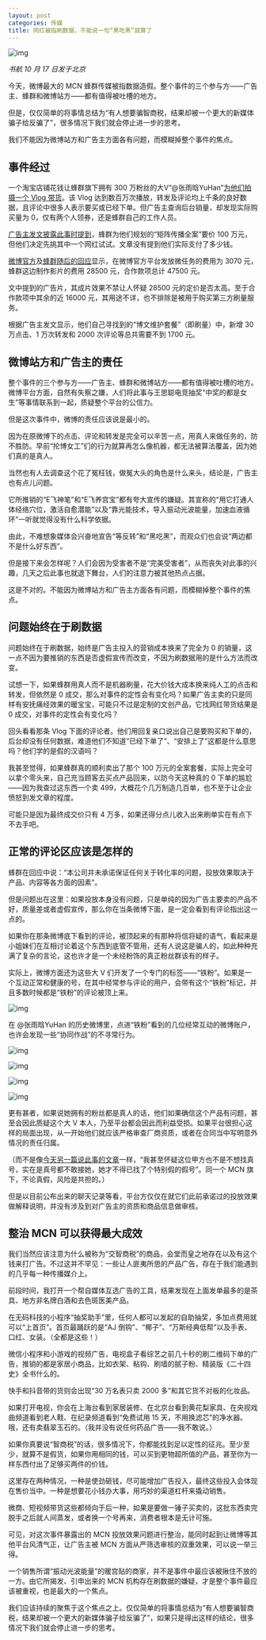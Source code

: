 ```yaml
---
layout: post
categories: 传媒
title: 网红被指刷数据，不能说一句“黑吃黑”就算了
---
```


 ![img](https://raw.githubusercontent.com/lishuhang/htsimg/master/2019/10/wang-hong-vlog.jpg) 

*书航 10 月 17 日发于北京*

今天，微博最大的 MCN 蜂群传媒被指数据造假。整个事件的三个参与方——广告主、蜂群和微博站方——都有值得被吐槽的地方。

但是，仅仅简单的将事情总结为“有人想要骗智商税，结果却被一个更大的新媒体骗子给反骗了”，很多情况下我们就会停止进一步的思考。

我们不能因为微博站方和广告主方面各有问题，而模糊掉整个事件的焦点。

## 事件经过

一个淘宝店铺花钱让蜂群旗下拥有 300 万粉丝的大V“@张雨晗YuHan”[为他们拍摄一个 Vlog 带货](https://www.weibo.com/1955868350/I8TJc8FJZ)。该 Vlog 达到数百万次播放，转发及评论均上千条的良好数据，且评论中很多人表示要买或已经下单。但广告主查询后台销量，却发现实际购买量为 0，仅有两个人领券，还是蜂群自己的工作人员。

[广告主发文披露此事时提到](https://mp.weixin.qq.com/s?__biz=MzI3NDk5NTQyNQ==&mid=2247483718&idx=1&sn=e8c07d5f596e608b4dd4b61d7445fe86)，蜂群为他们规划的“矩阵传播全案”要价 100 万元，但他们决定先挑其中一个网红试试。文章没有提到他们实际支付了多少钱。

[微博官方](https://www.weibo.com/1934183965/IbTqwbWVd)及[蜂群随后的回应](https://mp.weixin.qq.com/s?__biz=MzAwMDc5OTc4MQ==&mid=2247484662&idx=1&sn=a22fd2fe5f548973965cc29926d7e63c)显示，在微博官方平台发放微任务的费用为 3070 元，蜂群这边制作影片的费用 28500 元，合作款项总计 47500 元。

文中提到的广告片，其成片效果不禁让人怀疑 28500 元的定价是否太高。至于合作款项中其余的近 16000 元，其用途不详，也不排除是被用于购买第三方刷量服务。

根据广告主发文显示，他们自己寻找到的“博文维护套餐”（即刷量）中，新增 30 万点击、1 万次转发和 2000 次评论等总共需要不到 1700 元。

## 微博站方和广告主的责任

整个事件的三个参与方——广告主、蜂群和微博站方——都有值得被吐槽的地方。微博平台方面，自然有失察之嫌，人们将此事与王思聪电竞抽奖“中奖的都是女生”等事情联系到一起，质疑整个平台的公信力。

但是这次事件中，微博的责任应该说是最小的。

因为在原微博下的点击、评论和转发是完全可以辛苦一点，用真人来做任务的，防不胜防。早前“抡博女工”们的行为就算再怎么像机器，都无法被算法覆盖，因为她们真的是真人。

当然也有人去调查这个花了冤枉钱，做冤大头的角色是什么来头，结论是，广告主也有点儿问题。

它所推销的“E飞神笔”和“E飞养宫宝”都有夸大宣传的嫌疑。其宣称的“用它打通人体经络穴位，激活自愈潜能”以及“靠光能技术，导入振动光波能量，加速血液循环”一听就觉得没有什么科学依据。

由此，不难想象媒体会兴奋地宣告“等反转”和“黑吃黑”，而观众们也会说“两边都不是什么好东西”。

但是接下来会怎样呢？人们会因为受害者不是“完美受害者”，从而丧失对此事的兴趣，几天之后此事也就退下舞台，人们的注意力被其他热点占据。

这是不对的。不能因为微博站方和广告主方面各有问题，而模糊掉整个事件的焦点。

## 问题始终在于刷数据

问题始终在于刷数据，始终是广告主投入的营销成本换来了完全为 0 的销量，这一点不因为要推销的东西是否虚假宣传而改变，不因为刷数据用的是什么方法而改变。

试想一下，如果蜂群用真人而不是机器刷量，花大价钱大成本换来纯人工的点击和转发，但依然是 0 成交，那么对事件的定性会有变化吗？如果广告主卖的只是同样有安抚痛经效果的暖宝宝，可能只不过是定制的文创产品，它找网红带货结果是 0 成交，对事件的定性会有变化吗？

回头看看那条 Vlog 下面的评论者。他们用回复亲口说出自己是要购买和下单的，后台却没有任何数据，难道他们不知道“已经下单了”、“安排上了”这都是什么意思吗？他们学的是假的汉语吗？

我甚至觉得，如果蜂群真的顺利卖出了那个 100 万元的全案套餐，实际上完全可以拿个零头来，自己充当顾客去买点产品回来，以防今天这种真的 0 下单的尴尬——因为我查过这东西一个卖 499，大概花个几万制造几百单，也不至于让企业愤怒到发文章的程度。

可能只是因为最终成交价只有 4 万多，如果还得分点儿收入出来刷单实在有点下不去手吧。

## 正常的评论区应该是怎样的

蜂群在回应中说：“本公司并未承诺保证任何关于转化率的问题，投放效果取决于产品、内容等各方面的因素”。

但是问题出在这里：如果投放本身没有问题，只是单纯的因为广告主要卖的产品不好，质量差或者虚假宣传，那么你在当条微博下面，是一定会看到有评论指出这一点的。

如果你在那条微博底下看到的评论，被顶起来的有那种将信将疑的语气，看起来是小姐妹们在互相讨论着这个东西到底管不管用，还有人说这是骗人的，如此种种充满了复杂的言论，这也许才是一个未经粉饰的真正粉丝群该有的样子。

实际上，微博方面还为这些大 V 们开发了一个专门的标签——“铁粉”。如果是一个互动正常和健康的号，在其中经常参与评论的用户，会带有这个“铁粉”标记，并且多数时候都是“铁粉”的评论被顶上来。

![img](https://raw.githubusercontent.com/lishuhang/htsimg/master/2019/10/weibo-comments-laiqu.jpg)

在 @张雨晗YuHan 的历史微博里，点进“铁粉”看到的几位经常互动的微博账户，也许会发现一些“协同作战”的不寻常行为。

![img](https://raw.githubusercontent.com/lishuhang/htsimg/master/2019/10/weibo-comments-yuhan.jpg)

![img](https://raw.githubusercontent.com/lishuhang/htsimg/master/2019/10/suspicious-fans-1.jpg) 

![img](https://raw.githubusercontent.com/lishuhang/htsimg/master/2019/10/suspicious-fans-2.jpg)

![img](https://raw.githubusercontent.com/lishuhang/htsimg/master/2019/10/suspicious-fans-3.jpg)

更有甚者，如果说她拥有的粉丝都是真人的话，他们如果确信这个产品有问题，甚至会因此质疑这个大 V 本人，乃至平台都会因此而利益受损。如果平台很担心这样的局面出现，从一开始他们就应该严格审查厂商资质，或者在合同当中写明意外情况的责任归属。

（而不是像[今天另一篇说此事的文章](https://mp.weixin.qq.com/s?__biz=MzU3MzM4NDEyNQ==&mid=2247490952&idx=1&sn=894bdf104554caa997821334ca11bfd8)一样，“我甚至怀疑这位甲方也不是不想找真号，实在是真号都不敢接她，她才不得已找了个特别假的假号”。同一个 MCN 旗下，不论真假，风险是共担的。）

但是以目前公布出来的聊天记录等看，平台方仅仅在就它们此前承诺过的投放效果做解释说明，并没有涉及到对广告主的资质和商品信息做审核。

## 整治 MCN 可以获得最大成效

我们当然应该注意为什么被称为“交智商税”的商品，会堂而皇之地存在以及有这个钱来打广告。不过这并不罕见：一些让人匪夷所思的产品广告，存在于我们能遇到的几乎每一种传播媒介上。

前段时间，我打开一个帮自媒体互选广告的工具，结果发现在上面发单最多的是茶具、地方非名牌白酒和去色斑医美产品。

在无码科技的小程序“抽奖助手”里，任何人都可以发起的自助抽奖，多加点费用就可以“上首页”。首页最踊跃的是“AJ 倒钩”、“椰子”、“万斯经典低帮”以及手表、口红、女装。（全都是这些！）

微信小程序和小游戏的视频广告，电视盒子看综艺之前几十秒的刷二维码下单的广告，推销的都是家居小商品，比如衣架、粘钩、刷墙的腻子粉、精装版《二十四史》全书什么的。

快手和抖音带的货则会出现“30 万名表只卖 2000 多”和其它货不对板的化妆品。

如果打开电视，你会在上海台看到家居装修、在北京台看到黄花梨家具、在央视戏曲频道看到老人鞋、在纪录频道看到“免费试用 15 天，不用换滤芯”的净水器。哦，还有卖翡翠玉石的。（我并没有说任何药品广告——我不敢说。）

如果你真要说“智商税”的话，很多情况下，你都能找到足以定性的征兆。至少至少，就算不是假货，如果你用相同的钱，可以买到更物超所值的产品，甚至你为一样东西付出了足够买两件的价钱。

这里存在两种情况，一种是使劲砸钱，尽可能增加广告投入，最终这些投入会体现在售价当中。一种是想要花小钱办大事，用巧妙的渠道杠杆来撬动销售。

微商、短视频带货这些都倾向于后一种，如果是要做一锤子买卖的，这批东西卖完脱手之后就人间蒸发，或者换一个号再来，消费者根本是无计可施。

可见，对这次事件暴露出的 MCN 投放效果问题进行整治，能同时起到让微博等其他平台风清气正，让广告主被 MCN 方面从严筛选审核的双重效果，可以说一举三得。

一个销售所谓“振动光波能量”的暖宫贴的商家，并不是事件中最应该被揪住不放的一方。由它所揭发、引申出来的 MCN 机构存在刷数据的嫌疑，才是整个事件最应该被重视，也是最大的一个焦点。

我们应该持续的聚焦于这个焦点之上。仅仅简单的将事情总结为“有人想要骗智商税，结果却被一个更大的新媒体骗子给反骗了”，如果只是得出这样的结论，很多情况下我们就会停止进一步的思考。